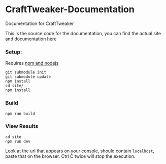 # CraftTweaker-Documentation
Documentation for CraftTweaker

This is the source code for the documentation, you can find the actual site and documentation [here](http://docs.blamejared.com)


### Setup:

Requires [npm and nodejs](https://nodejs.org/download/release/v16.18.1/)

```
git submodule init 
git submodule update
npm install
cd site/
npm install
```

### Build

```
npm run build
```

### View Results

```
cd site
npm run dev
```

Look at the url that appears on your console, should contain `localhost`, paste that on the browser.
Ctrl C twice will stop the execution.